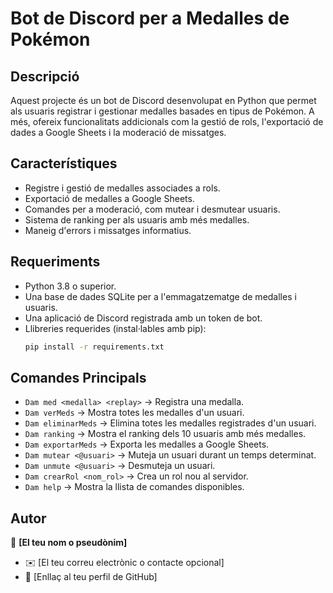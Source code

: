 # Bot de Discord per a Medalles de Pokémon

## Descripció

Aquest projecte és un bot de Discord desenvolupat en Python que permet als usuaris registrar i gestionar medalles basades en tipus de Pokémon. A més, ofereix funcionalitats addicionals com la gestió de rols, l'exportació de dades a Google Sheets i la moderació de missatges.

## Característiques

- Registre i gestió de medalles associades a rols.
- Exportació de medalles a Google Sheets.
- Comandes per a moderació, com mutear i desmutear usuaris.
- Sistema de ranking per als usuaris amb més medalles.
- Maneig d'errors i missatges informatius.

## Requeriments

- Python 3.8 o superior.
- Una base de dades SQLite per a l'emmagatzematge de medalles i usuaris.
- Una aplicació de Discord registrada amb un token de bot.
- Llibreries requerides (instal·lables amb pip):
  ```sh
  pip install -r requirements.txt
  ```
## Comandes Principals

- `Dam med <medalla> <replay>` → Registra una medalla.
- `Dam verMeds` → Mostra totes les medalles d'un usuari.
- `Dam eliminarMeds` → Elimina totes les medalles registrades d'un usuari.
- `Dam ranking` → Mostra el ranking dels 10 usuaris amb més medalles.
- `Dam exportarMeds` → Exporta les medalles a Google Sheets.
- `Dam mutear <@usuari>` → Muteja un usuari durant un temps determinat.
- `Dam unmute <@usuari>` → Desmuteja un usuari.
- `Dam crearRol <nom_rol>` → Crea un rol nou al servidor.
- `Dam help` → Mostra la llista de comandes disponibles.

## Autor

👤 **[El teu nom o pseudònim]**

- ✉️ [El teu correu electrònic o contacte opcional]
- 🔗 [Enllaç al teu perfil de GitHub]

